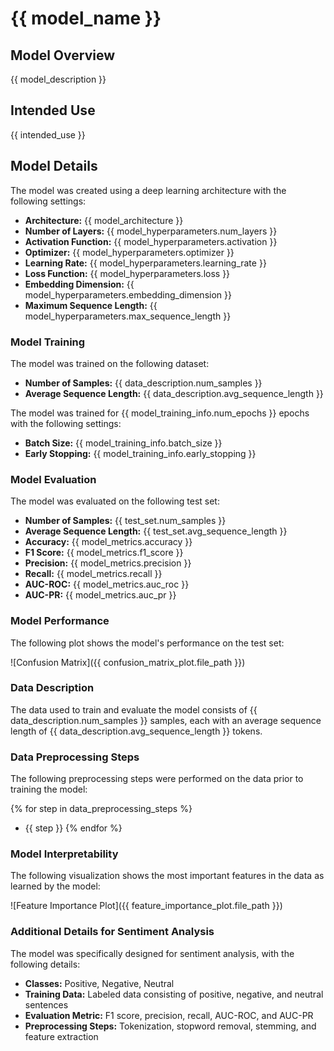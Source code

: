 # {{ model_name }}

## Model Overview

{{ model_description }}

## Intended Use

{{ intended_use }}

## Model Details

The model was created using a deep learning architecture with the following settings:

- **Architecture:** {{ model_architecture }}
- **Number of Layers:** {{ model_hyperparameters.num_layers }}
- **Activation Function:** {{ model_hyperparameters.activation }}
- **Optimizer:** {{ model_hyperparameters.optimizer }}
- **Learning Rate:** {{ model_hyperparameters.learning_rate }}
- **Loss Function:** {{ model_hyperparameters.loss }}
- **Embedding Dimension:** {{ model_hyperparameters.embedding_dimension }}
- **Maximum Sequence Length:** {{ model_hyperparameters.max_sequence_length }}

### Model Training

The model was trained on the following dataset:

- **Number of Samples:** {{ data_description.num_samples }}
- **Average Sequence Length:** {{ data_description.avg_sequence_length }}

The model was trained for {{ model_training_info.num_epochs }} epochs with the following settings:

- **Batch Size:** {{ model_training_info.batch_size }}
- **Early Stopping:** {{ model_training_info.early_stopping }}

### Model Evaluation

The model was evaluated on the following test set:

- **Number of Samples:** {{ test_set.num_samples }}
- **Average Sequence Length:** {{ test_set.avg_sequence_length }}
- **Accuracy:** {{ model_metrics.accuracy }}
- **F1 Score:** {{ model_metrics.f1_score }}
- **Precision:** {{ model_metrics.precision }}
- **Recall:** {{ model_metrics.recall }}
- **AUC-ROC:** {{ model_metrics.auc_roc }}
- **AUC-PR:** {{ model_metrics.auc_pr }}

### Model Performance

The following plot shows the model's performance on the test set:

![Confusion Matrix]({{ confusion_matrix_plot.file_path }})

### Data Description

The data used to train and evaluate the model consists of {{ data_description.num_samples }} samples, each with an average sequence length of {{ data_description.avg_sequence_length }} tokens.

### Data Preprocessing Steps

The following preprocessing steps were performed on the data prior to training the model:

{% for step in data_preprocessing_steps %}
- {{ step }}
{% endfor %}

### Model Interpretability

The following visualization shows the most important features in the data as learned by the model:

![Feature Importance Plot]({{ feature_importance_plot.file_path }})

### Additional Details for Sentiment Analysis

The model was specifically designed for sentiment analysis, with the following details:

- **Classes:** Positive, Negative, Neutral
- **Training Data:** Labeled data consisting of positive, negative, and neutral sentences
- **Evaluation Metric:** F1 score, precision, recall, AUC-ROC, and AUC-PR
- **Preprocessing Steps:** Tokenization, stopword removal, stemming, and feature extraction
